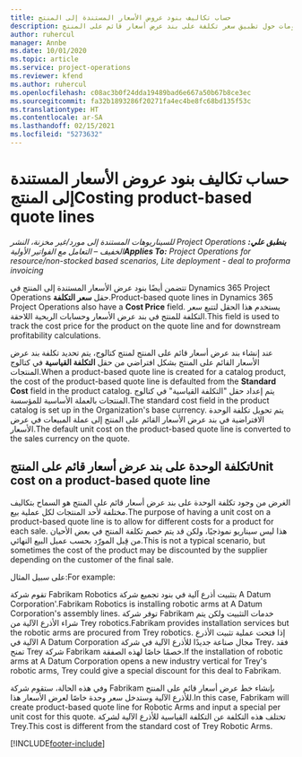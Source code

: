 ```yaml
---
title: حساب تكاليف بنود عروض الأسعار المستندة إلى المنتج
description: يقدم هذا الموضوع معلومات حول تطبيق سعر تكلفة على بند عرض أسعار قائم على المنتج.
author: ruhercul
manager: Annbe
ms.date: 10/01/2020
ms.topic: article
ms.service: project-operations
ms.reviewer: kfend
ms.author: ruhercul
ms.openlocfilehash: c08ac3b0f24dda19489bad6e667a50b67b8ce3ec
ms.sourcegitcommit: fa32b1893286f20271fa4ec4be8fc68bd135f53c
ms.translationtype: HT
ms.contentlocale: ar-SA
ms.lasthandoff: 02/15/2021
ms.locfileid: "5273632"
---
```

# <a name="costing-product-based-quote-lines"></a><span data-ttu-id="f8393-103">حساب تكاليف بنود عروض الأسعار المستندة إلى المنتج</span><span class="sxs-lookup"><span data-stu-id="f8393-103">Costing product-based quote lines</span></span>

<span data-ttu-id="f8393-104">_**ينطبق علي:** ‏‫Project Operations للسيناريوهات المستندة إلى مورد/غير مخزنة‬، ‏‫النشر الخفيف – التعامل مع الفواتير الأولية‬_</span><span class="sxs-lookup"><span data-stu-id="f8393-104">_**Applies To:** Project Operations for resource/non-stocked based scenarios, Lite deployment - deal to proforma invoicing_</span></span>


<span data-ttu-id="f8393-105">تتضمن أيضًا بنود عرض الأسعار المستندة إلى المنتج في Dynamics 365 Project Operations حقل **سعر التكلفة**.</span><span class="sxs-lookup"><span data-stu-id="f8393-105">Product-based quote lines in Dynamics 365 Project Operations also have a **Cost Price** field.</span></span> <span data-ttu-id="f8393-106">يستخدم هذا الحقل لتتبع سعر التكلفة للمنتج في بند عرض الأسعار وحسابات الربحية اللاحقة.</span><span class="sxs-lookup"><span data-stu-id="f8393-106">This field is used to track the cost price for the product on the quote line and for downstream profitability calculations.</span></span>

<span data-ttu-id="f8393-107">عند إنشاء بند عرض أسعار قائم على المنتج لمنتج كتالوج، يتم تحديد تكلفة بند عرض الأسعار القائم على المنتج بشكل افتراضي من حقل **التكلفة القياسية** في كتالوج المنتجات.</span><span class="sxs-lookup"><span data-stu-id="f8393-107">When a product-based quote line is created for a catalog product, the cost of the product-based quote line is defaulted from the **Standard Cost** field in the product catalog.</span></span> <span data-ttu-id="f8393-108">يتم إعداد حقل "التكلفة القياسية" في كتالوج المنتجات بالعملة الأساسية للمؤسسة.</span><span class="sxs-lookup"><span data-stu-id="f8393-108">The standard cost field in the product catalog is set up in the Organization's base currency.</span></span> <span data-ttu-id="f8393-109">يتم تحويل تكلفة الوحدة الافتراضية في بند عرض الأسعار القائم على المنتج إلى عملة المبيعات في عرض الأسعار.</span><span class="sxs-lookup"><span data-stu-id="f8393-109">The default unit cost on the product-based quote line is converted to the sales currency on the quote.</span></span>

## <a name="unit-cost-on-a-product-based-quote-line"></a><span data-ttu-id="f8393-110">تكلفة الوحدة على بند عرض أسعار قائم على المنتج</span><span class="sxs-lookup"><span data-stu-id="f8393-110">Unit cost on a product-based quote line</span></span>

<span data-ttu-id="f8393-111">الغرض من وجود تكلفة الوحدة على بند عرض أسعار قائم على المنتج هو السماح بتكاليف مختلفة لأحد المنتجات لكل عملية بيع.</span><span class="sxs-lookup"><span data-stu-id="f8393-111">The purpose of having a unit cost on a product-based quote line is to allow for different costs for a product for each sale.</span></span> <span data-ttu-id="f8393-112">هذا ليس سيناريو نموذجيًا، ولكن قد يتم خصم تكلفة المنتج في بعض الأحيان من قِبل المورّد بحسب عميل البيع النهائي.</span><span class="sxs-lookup"><span data-stu-id="f8393-112">This is not a typical scenario, but sometimes the cost of the product may be discounted by the supplier depending on the customer of the final sale.</span></span>

<span data-ttu-id="f8393-113">على سبيل المثال:</span><span class="sxs-lookup"><span data-stu-id="f8393-113">For example:</span></span>

<span data-ttu-id="f8393-114">تقوم شركة Fabrikam Robotics بتثبيت أذرع آلية في بنود تجميع شركة A Datum Corporation'.</span><span class="sxs-lookup"><span data-stu-id="f8393-114">Fabrikam Robotics is installing robotic arms at A Datum Corporation's assembly lines.</span></span> <span data-ttu-id="f8393-115">توفر شركة Fabrikam خدمات التثبيت ولكن يتم شراء الأذرع الآلية من Trey robotics.</span><span class="sxs-lookup"><span data-stu-id="f8393-115">Fabrikam provides installation services but the robotic arms are procured from Trey robotics.</span></span> <span data-ttu-id="f8393-116">إذا فتحت عملية تثبيت الأذرع الآلية في A Datum Corporation مجال صناعة جديدًا للأذرع الآلية في شركة Trey، فقد تمنح Trey شركة Fabrikam خصمًا خاصًا لهذه الصفقة.</span><span class="sxs-lookup"><span data-stu-id="f8393-116">If the installation of robotic arms at A Datum Corporation opens a new industry vertical for Trey's robotic arms, Trey could give a special discount for this deal to Fabrikam.</span></span>

<span data-ttu-id="f8393-117">وفي هذه الحالة، ستقوم شركة Fabrikam بإنشاء خط عرض أسعار قائم على المنتج للأذرع الآلية وستدخل سعر وحدة خاصًا لعرض الأسعار هذا.</span><span class="sxs-lookup"><span data-stu-id="f8393-117">In this case, Fabrikam will create product-based quote line for Robotic Arms and input a special per unit cost for this quote.</span></span> <span data-ttu-id="f8393-118">تختلف هذه التكلفة عن التكلفة القياسية للأذرع الآلية لشركة Trey.</span><span class="sxs-lookup"><span data-stu-id="f8393-118">This cost is different from the standard cost of Trey Robotic Arms.</span></span>


[!INCLUDE[footer-include](../../includes/footer-banner.md)]